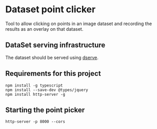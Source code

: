 # Dataset point clicker

Tool to allow clicking on points in an image dataset and recording the results as an overlay on that dataset.

## DataSet serving infrastructure

The dataset should be served using [dserve](https://github.com/JIC-CSB/dserve).


## Requirements for this project

```
npm install -g typescript
npm install --save-dev @types/jquery
npm install http-server -g
```

## Starting the point picker

```
http-server -p 8000 --cors
```
